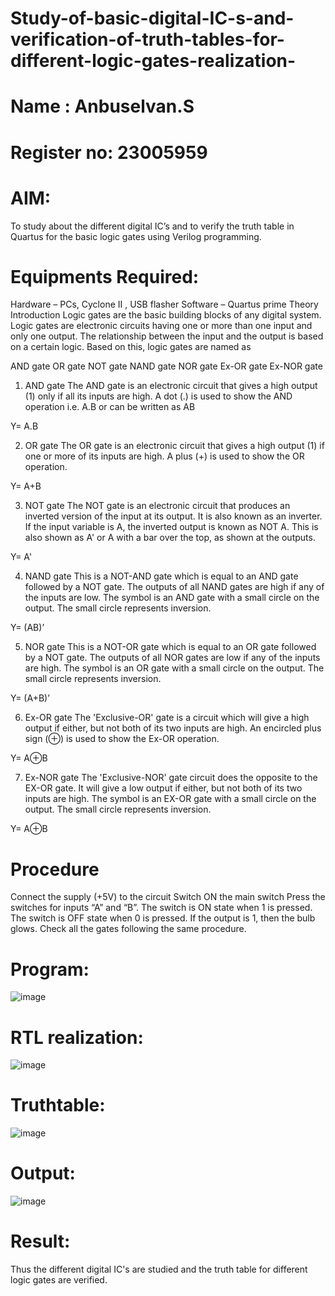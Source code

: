 # Study-of-basic-digital-IC-s-and-verification-of-truth-tables-for-different-logic-gates-realization-

# Name : Anbuselvan.S

# Register no: 23005959

 
# AIM:
To study about the different digital IC’s and to verify the truth table in Quartus for the basic logic gates using Verilog programming.

# Equipments Required:
Hardware – PCs, Cyclone II , USB flasher
Software – Quartus prime
Theory
Introduction
Logic gates are the basic building blocks of any digital system. Logic gates are electronic circuits having one or more than one input and only one output. The relationship between the input and the output is based on a certain logic. Based on this, logic gates are named as

AND gate
OR gate
NOT gate
NAND gate
NOR gate
Ex-OR gate
Ex-NOR gate

1) AND gate
The AND gate is an electronic circuit that gives a high output (1) only if all its inputs are high. A dot (.) is used to show the AND operation i.e. A.B or can be written as AB

Y= A.B

2) OR gate
The OR gate is an electronic circuit that gives a high output (1) if one or more of its inputs are high. A plus (+) is used to show the OR operation.

Y= A+B

3) NOT gate
The NOT gate is an electronic circuit that produces an inverted version of the input at its output. It is also known as an inverter. If the input variable is A, the inverted output is known as NOT A. This is also shown as A' or A with a bar over the top, as shown at the outputs.

Y= A'

4) NAND gate
This is a NOT-AND gate which is equal to an AND gate followed by a NOT gate. The outputs of all NAND gates are high if any of the inputs are low. The symbol is an AND gate with a small circle on the output. The small circle represents inversion.

Y= (AB)’

5) NOR gate
This is a NOT-OR gate which is equal to an OR gate followed by a NOT gate. The outputs of all NOR gates are low if any of the inputs are high. The symbol is an OR gate with a small circle on the output. The small circle represents inversion.

Y= (A+B)’

6) Ex-OR gate
The 'Exclusive-OR' gate is a circuit which will give a high output if either, but not both of its two inputs are high. An encircled plus sign (⊕) is used to show the Ex-OR operation.

Y= A⊕B

7) Ex-NOR gate
The 'Exclusive-NOR' gate circuit does the opposite to the EX-OR gate. It will give a low output if either, but not both of its two inputs are high. The symbol is an EX-OR gate with a small circle on the output. The small circle represents inversion.

Y= A⊕B

# Procedure
Connect the supply (+5V) to the circuit
Switch ON the main switch
Press the switches for inputs “A” and “B”. The switch is ON state when 1 is pressed. The switch is OFF state when 0 is pressed.
If the output is 1, then the bulb glows.
Check all the gates following the same procedure.

# Program:
![image](https://github.com/anbuselvan1519/Study-of-basic-digital-IC-s-and-verification-of-truth-tables-for-different-logic-gates-realization-/assets/139841744/702f6c0f-1972-4670-a2ea-f9d118ce74db)

# RTL realization:
![image](https://github.com/anbuselvan1519/Study-of-basic-digital-IC-s-and-verification-of-truth-tables-for-different-logic-gates-realization-/assets/139841744/e149281c-559c-4f10-91a7-b4d443a6f91b)

# Truthtable:
![image](https://github.com/anbuselvan1519/Study-of-basic-digital-IC-s-and-verification-of-truth-tables-for-different-logic-gates-realization-/assets/139841744/b71dc1d0-8833-4d67-919e-f477531b68c1)


# Output:
![image](https://github.com/anbuselvan1519/Study-of-basic-digital-IC-s-and-verification-of-truth-tables-for-different-logic-gates-realization-/assets/139841744/d46f69b0-f692-4541-beaf-4bdddbb6abc6)

# Result:
Thus the different digital IC's are studied and the truth table for different logic gates are verified.

